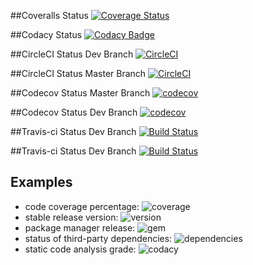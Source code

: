 ##Coveralls Status
[![Coverage Status](https://coveralls.io/repos/github/ChooseYourPlan/Adressbuch/badge.svg)](https://coveralls.io/github/ChooseYourPlan/Adressbuch)

##Codacy Status
[![Codacy Badge](https://api.codacy.com/project/badge/Grade/ffcc1b9424a54e399835eec803eef58f)](https://www.codacy.com/app/timweissenfels7/Adressbuch?utm_source=github.com&amp;utm_medium=referral&amp;utm_content=ChooseYourPlan/Adressbuch&amp;utm_campaign=Badge_Grade)

##CircleCI Status Dev Branch
[![CircleCI](https://circleci.com/gh/ChooseYourPlan/Adressbuch/tree/dev.svg?style=svg)](https://circleci.com/gh/ChooseYourPlan/Adressbuch/tree/dev)

##CircleCI Status Master Branch
[![CircleCI](https://circleci.com/gh/ChooseYourPlan/Adressbuch/tree/dev.svg?style=svg)](https://circleci.com/gh/ChooseYourPlan/Adressbuch/tree/master)

##Codecov Status Master Branch
[![codecov](https://codecov.io/gh/ChooseYourPlan/Adressbuch/branch/master/graph/badge.svg)](https://codecov.io/gh/ChooseYourPlan/Adressbuch)

##Codecov Status Dev Branch
[![codecov](https://codecov.io/gh/ChooseYourPlan/Adressbuch/branch/dev/graph/badge.svg)](https://codecov.io/gh/ChooseYourPlan/Adressbuch)

##Travis-ci Status Dev Branch
[![Build Status](https://travis-ci.com/ChooseYourPlan/Adressbuch.svg?branch=dev)](https://travis-ci.com/ChooseYourPlan/Adressbuch)

##Travis-ci Status Dev Branch
[![Build Status](https://travis-ci.com/ChooseYourPlan/Adressbuch.svg?branch=master)](https://travis-ci.com/ChooseYourPlan/Adressbuch)


## Examples

- code coverage percentage: ![coverage](https://img.shields.io/badge/coverage-80%25-yellowgreen.svg?cacheSeconds=2592000)
- stable release version: ![version](https://img.shields.io/badge/version-1.2.3-blue.svg?cacheSeconds=2592000)
- package manager release: ![gem](https://img.shields.io/badge/gem-2.2.0-blue.svg?cacheSeconds=2592000)
- status of third-party dependencies: ![dependencies](https://img.shields.io/badge/dependencies-out%20of%20date-orange.svg?cacheSeconds=2592000)
- static code analysis grade: ![codacy](https://img.shields.io/badge/codacy-B-green.svg?cacheSeconds=2592000)
